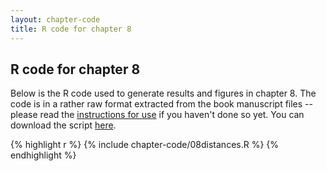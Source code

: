 ```yaml
---
layout: chapter-code
title: R code for chapter 8
---
```


## R code for chapter 8
Below is the R code used to generate results and figures in chapter 8.
The code is in a rather raw format extracted from the book manuscript files -- please read the [instructions for use](instructions.html) if you haven't done so yet.
You can download the script <a href='https://raw.githubusercontent.com/spatstat/book/gh-pages/_includes/chapter-code/08distances.R' target=_blank>here</a>.

{% highlight r %}
{% include chapter-code/08distances.R %}
{% endhighlight %}
